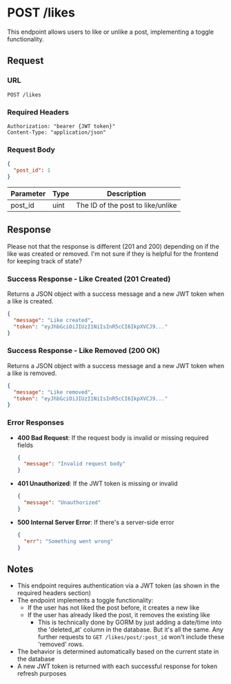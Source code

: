# POST /likes

This endpoint allows users to like or unlike a post, implementing a toggle functionality.

## Request

### URL
```
POST /likes
```

### Required Headers
```
Authorization: "bearer {JWT token}"
Content-Type: "application/json"
```

### Request Body
```json
{
  "post_id": 1
}
```

| Parameter | Type | Description |
|-----------|------|-------------|
| post_id   | uint | The ID of the post to like/unlike |

## Response

Please not that the response is different (201 and 200) depending on if the like was created or removed. I'm not sure if they is helpful for the frontend for keeping track of state?

### Success Response - Like Created (201 Created)
Returns a JSON object with a success message and a new JWT token when a like is created.

```json
{
  "message": "Like created",
  "token": "eyJhbGciOiJIUzI1NiIsInR5cCI6IkpXVCJ9..."
}
```

### Success Response - Like Removed (200 OK)
Returns a JSON object with a success message and a new JWT token when a like is removed.

```json
{
  "message": "Like removed",
  "token": "eyJhbGciOiJIUzI1NiIsInR5cCI6IkpXVCJ9..."
}
```

### Error Responses

- **400 Bad Request**: If the request body is invalid or missing required fields
  ```json
  {
    "message": "Invalid request body"
  }
  ```

- **401 Unauthorized**: If the JWT token is missing or invalid
  ```json
  {
    "message": "Unauthorized"
  }
  ```

- **500 Internal Server Error**: If there's a server-side error
  ```json
  {
    "err": "Something went wrong"
  }
  ```

## Notes
- This endpoint requires authentication via a JWT token (as shown in the required headers section)
- The endpoint implements a toggle functionality:
  - If the user has not liked the post before, it creates a new like
  - If the user has already liked the post, it removes the existing like
      - This is technically done by GORM by just adding a date/time into the 'deleted_at' column in the database. But it's all the same. Any further requests to `GET /likes/post/:post_id` won't include these 'removed' rows.
- The behavior is determined automatically based on the current state in the database
- A new JWT token is returned with each successful response for token refresh purposes 